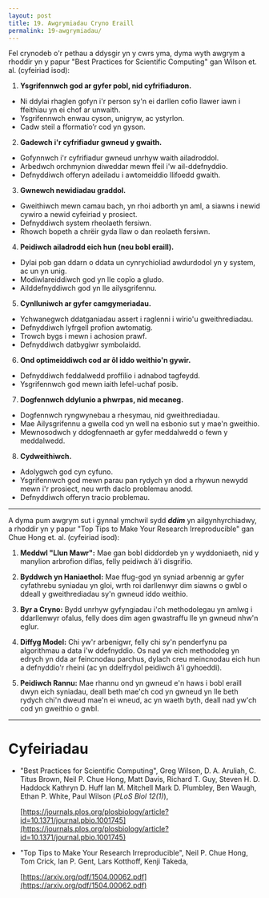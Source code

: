 ```yaml
---
layout: post
title: 19. Awgrymiadau Cryno Eraill
permalink: 19-awgrymiadau/
---
```


Fel crynodeb o'r pethau a ddysgir yn y cwrs yma, dyma wyth awgrym a rhoddir yn y papur "Best Practices for Scientific Computing" gan Wilson et. al. (cyfeiriad isod):

1. **Ysgrifennwch god ar gyfer pobl, nid cyfrifiaduron.**
  * Ni ddylai rhaglen gofyn i'r person sy'n ei darllen cofio llawer iawn i ffeithiau yn ei chof ar unwaith.
  * Ysgrifennwch enwau cyson, unigryw, ac ystyrlon.
  * Cadw steil a fformatio’r cod yn gyson.

2. **Gadewch i'r cyfrifiadur gwneud y gwaith.**
  * Gofynnwch i'r cyfrifiadur gwneud unrhyw waith ailadroddol.
  * Arbedwch orchmynion diweddar mewn ffeil i'w ail-ddefnyddio.
  * Defnyddiwch offeryn adeiladu i awtomeiddio llifoedd gwaith.

3. **Gwnewch newidiadau graddol.**
  * Gweithiwch mewn camau bach, yn rhoi adborth yn aml, a siawns i newid cywiro a newid cyfeiriad y prosiect.
  * Defnyddiwch system rheolaeth fersiwn.
  * Rhowch bopeth a chrëir gyda llaw o dan reolaeth fersiwn.

4. **Peidiwch ailadrodd eich hun (neu bobl eraill).**
  * Dylai pob gan ddarn o ddata un cynrychioliad awdurdodol yn y system, ac un yn unig.
  * Modiwlareiddiwch god yn lle copïo a gludo.
  * Ailddefnyddiwch god yn lle ailysgrifennu.

5. **Cynlluniwch ar gyfer camgymeriadau.**
  * Ychwanegwch ddatganiadau assert i raglenni i wirio'u gweithrediadau.
  * Defnyddiwch lyfrgell profion awtomatig.
  * Trowch bygs i mewn i achosion prawf.
  * Defnyddiwch datbygiwr symbolaidd.

6. **Ond optimeiddiwch cod ar ôl iddo weithio'n gywir.**
  * Defnyddiwch feddalwedd proffilio i adnabod tagfeydd.
  * Ysgrifennwch god mewn iaith lefel-uchaf posib.

7. **Dogfennwch ddylunio a phwrpas, nid mecaneg.**
  * Dogfennwch ryngwynebau a rhesymau, nid gweithrediadau.
  * Mae Ailysgrifennu a gwella cod yn well na esbonio sut y mae'n gweithio.
  * Mewnosodwch y ddogfennaeth ar gyfer meddalwedd o fewn y meddalwedd.

8. **Cydweithiwch.**
  * Adolygwch god cyn cyfuno.
  * Ysgrifennwch god mewn parau pan rydych yn dod a rhywun newydd mewn i'r prosiect, neu wrth daclo problemau anodd.
  * Defnyddiwch offeryn tracio problemau.

---

A dyma pum awgrym sut i gynnal ymchwil sydd ***ddim*** yn ailgynhyrchiadwy, a rhoddir yn y papur "Top Tips to Make Your Research Irreproducible" gan Chue Hong et. al. (cyfeiriad isod):

1. **Meddwl "Llun Mawr":** Mae gan bobl diddordeb yn y wyddoniaeth, nid y manylion arbrofion diflas, felly peidiwch â'i disgrifio.

2. **Byddwch yn Haniaethol:** Mae ffug-god yn syniad arbennig ar gyfer cyfathrebu syniadau yn gloi, wrth roi darllenwyr dim siawns o gwbl o ddeall y gweithrediadau sy'n gwneud iddo weithio.

3. **Byr a Cryno:** Bydd unrhyw gyfyngiadau i'ch methodolegau yn amlwg i ddarllenwyr ofalus, felly does dim agen gwastraffu lle yn gwneud nhw'n eglur.

4. **Diffyg Model:** Chi yw'r arbenigwr, felly chi sy'n penderfynu pa algorithmau a data i'w ddefnyddio. Os nad yw eich methodoleg yn edrych yn dda ar feincnodau parchus, dylach creu meincnodau eich hun a defnyddio'r rheini (ac yn ddelfrydol peidiwch â'i gyhoeddi).

5. **Peidiwch Rannu:** Mae rhannu ond yn gwneud e'n haws i bobl eraill dwyn eich syniadau, deall beth mae'ch cod yn gwneud yn lle beth rydych chi'n dweud mae'n ei wneud, ac yn waeth byth, deall nad yw'ch cod yn gweithio o gwbl.

---

# Cyfeiriadau

+ "Best Practices for Scientific Computing", Greg Wilson, D. A. Aruliah, C. Titus Brown, Neil P. Chue Hong, Matt Davis, Richard T. Guy, Steven H. D. Haddock Kathryn D. Huff Ian M. Mitchell Mark D. Plumbley, Ben Waugh, Ethan P. White, Paul Wilson (*PLoS Biol 12(1)*),
  
  [https://journals.plos.org/plosbiology/article?id=10.1371/journal.pbio.1001745](https://journals.plos.org/plosbiology/article?id=10.1371/journal.pbio.1001745)

+ "Top Tips to Make Your Research Irreproducible", Neil P. Chue Hong, Tom Crick, Ian P. Gent, Lars Kotthoff, Kenji Takeda,
  
  [https://arxiv.org/pdf/1504.00062.pdf](https://arxiv.org/pdf/1504.00062.pdf)
